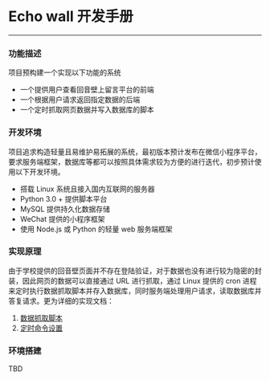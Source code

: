 # Echo wall 开发手册
---

### 功能描述

项目预构建一个实现以下功能的系统
* 一个提供用户查看回音壁上留言平台的前端
* 一个根据用户请求返回指定数据的后端
* 一个定时抓取网页数据并写入数据库的脚本


### 开发环境

项目追求构造轻量且易维护易拓展的系统，最初版本预计发布在微信小程序平台，要求服务端框架，数据库等都可以按照具体需求较为方便的进行迭代，初步预计使用以下开发环境。

* 搭载 Linux 系统且接入国内互联网的服务器
* Python 3.0 + 提供脚本平台
* MySQL 提供持久化数据存储
* WeChat 提供的小程序框架
* 使用 Node.js 或 Python 的轻量 web 服务端框架

### 实现原理

由于学校提供的回音壁页面并不存在登陆验证，对于数据也没有进行较为隐密的封装，因此网页的数据可以直接通过 URL 进行抓取，通过 Linux 提供的 cron 进程来定时执行数据抓取脚本并存入数据库，同时服务端处理用户请求，读取数据库并答复请求。更为详细的实现文档：
 1. [数据抓取脚本][2]
 2. [定时命令设置][1]


### 环境搭建

TBD


[1]:
https://www.cnblogs.com/shuaiqing/p/7742382.html

[2]:
https://github.com/REDMedis/EchoWall-DMU/blob/master/echo.py
